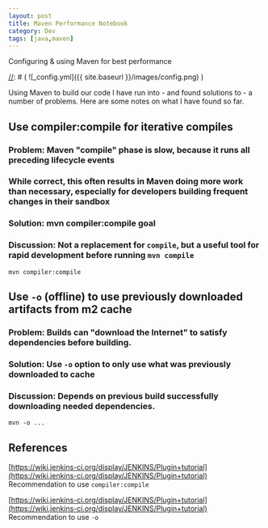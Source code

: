 ```yaml
---
layout: post
title: Maven Performance Notebook
category: Dev
tags: [java,maven]
---
```


Configuring & using Maven for best performance

[//]: # ( we are using this comment style )
[//]: # ( ![_config.yml]({{ site.baseurl }}/images/config.png) )

Using Maven to build our code I have run into - and found solutions to - a number of problems.
Here are some notes on what I have found so far.


## Use compiler:compile for iterative compiles

### Problem: Maven "compile" phase is slow, because it runs all preceding lifecycle events

### While correct, this often results in Maven doing more work than necessary, especially for developers building frequent changes in their sandbox

### Solution: mvn compiler:compile goal

### Discussion: Not a replacement for `compile`, but a useful tool for rapid development before running `mvn compile`

```
mvn compiler:compile
```


## Use `-o` (offline) to use previously downloaded artifacts from m2 cache

### Problem: Builds can "download the Internet" to satisfy dependencies before building.

### Solution: Use `-o` option to only use what was previously downloaded to cache

### Discussion: Depends on previous build successfully downloading needed dependencies.

```
mvn -o ...
```


## References

[https://wiki.jenkins-ci.org/display/JENKINS/Plugin+tutorial](https://wiki.jenkins-ci.org/display/JENKINS/Plugin+tutorial) Recommendation to use `compiler:compile`

[https://wiki.jenkins-ci.org/display/JENKINS/Plugin+tutorial](https://wiki.jenkins-ci.org/display/JENKINS/Plugin+tutorial) Recommendation to use `-o`
 
